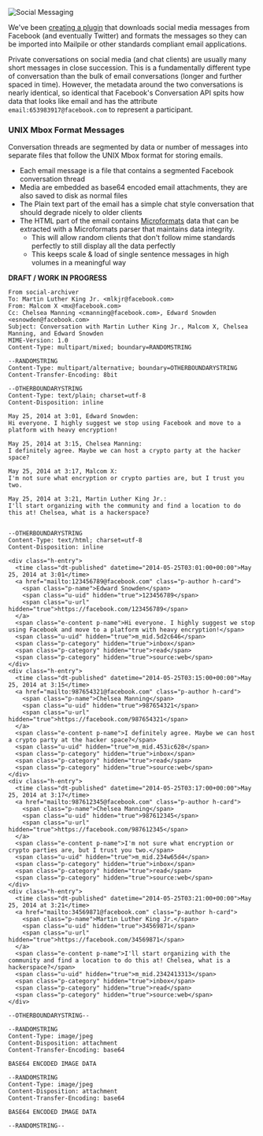 ![Social Messaging](https://raw.github.com/wiki/pagekite/Mailpile/images/Social-Messaging.png)

We've been [creating a plugin](https://github.com/mailpile/social-archiver) that downloads social media messages from Facebook (and eventually Twitter) and formats the messages so they can be imported into Mailpile or other standards compliant email applications.

Private conversations on social media (and chat clients) are usually many short messages in close succession. This is a fundamentally different type of conversation than the bulk of email conversations (longer and further spaced in time). However, the metadata around the two conversations is nearly identical, so identical that Facebook's Conversation API spits how data that looks like email and has the attribute `email:653983917@facebook.com` to represent a participant.

### UNIX Mbox Format Messages

Conversation threads are segmented by data or number of messages into separate files that follow the UNIX Mbox format for storing emails.

* Each email message is a file that contains a segmented Facebook conversation thread
* Media are embedded as base64 encoded email attachments, they are also saved to disk as normal files 
* The Plain text part of the email has a simple chat style conversation that should degrade nicely to older clients
* The HTML part of the email contains [Microformats](http://microformats.org) data that can be extracted with a Microformats parser that maintains data integrity.
    * This will allow random clients that don't follow mime standards perfectly to still display all the data perfectly
    * This keeps scale & load of single sentence messages in high volumes in a meaningful way

**DRAFT / WORK IN PROGRESS**

```
From social-archiver
To: Martin Luther King Jr. <mlkjr@facebook.com>
From: Malcom X <mx@facebook.com>
Cc: Chelsea Manning <cmanning@facebook.com>, Edward Snowden <esnowden@facebook.com>
Subject: Conversation with Martin Luther King Jr., Malcom X, Chelsea Manning, and Edward Snowden
MIME-Version: 1.0
Content-Type: multipart/mixed; boundary=RANDOMSTRING

--RANDOMSTRING
Content-Type: multipart/alternative; boundary=OTHERBOUNDARYSTRING
Content-Transfer-Encoding: 8bit

--OTHERBOUNDARYSTRING
Content-Type: text/plain; charset=utf-8
Content-Disposition: inline

May 25, 2014 at 3:01, Edward Snowden: 
Hi everyone. I highly suggest we stop using Facebook and move to a platform with heavy encryption!

May 25, 2014 at 3:15, Chelsea Manning:
I definitely agree. Maybe we can host a crypto party at the hacker space?

May 25, 2014 at 3:17, Malcom X:
I'm not sure what encryption or crypto parties are, but I trust you two.

May 25, 2014 at 3:21, Martin Luther King Jr.:
I'll start organizing with the community and find a location to do this at! Chelsea, what is a hackerspace?


--OTHERBOUNDARYSTRING
Content-Type: text/html; charset=utf-8
Content-Disposition: inline
    
<div class="h-entry">
  <time class="dt-published" datetime="2014-05-25T03:01:00+00:00">May 25, 2014 at 3:01</time>
  <a href="mailto:123456789@facebook.com" class="p-author h-card">
    <span class="p-name">Edward Snowden</span>
    <span class="u-uid" hidden="true">123456789</span>
    <span class="u-url" hidden="true">https://facebook.com/123456789</span>
  </a>
  <span class="e-content p-name">Hi everyone. I highly suggest we stop using Facebook and move to a platform with heavy encryption!</span>
  <span class="u-uid" hidden="true">m_mid.5d2c646</span>
  <span class="p-category" hidden="true">inbox</span>
  <span class="p-category" hidden="true">read</span>
  <span class="p-category" hidden="true">source:web</span>
</div>
<div class="h-entry">
  <time class="dt-published" datetime="2014-05-25T03:15:00+00:00">May 25, 2014 at 3:15</time>
  <a href="mailto:987654321@facebook.com" class="p-author h-card">
    <span class="p-name">Chelsea Manning</span>
    <span class="u-uid" hidden="true">987654321</span>
    <span class="u-url" hidden="true">https://facebook.com/987654321</span>
  </a>
  <span class="e-content p-name">I definitely agree. Maybe we can host a crypto party at the hacker space?</span>
  <span class="u-uid" hidden="true">m_mid.453ic628</span>
  <span class="p-category" hidden="true">inbox</span>
  <span class="p-category" hidden="true">read</span>
  <span class="p-category" hidden="true">source:web</span>  
</div> 
<div class="h-entry">
  <time class="dt-published" datetime="2014-05-25T03:17:00+00:00">May 25, 2014 at 3:17</time>
  <a href="mailto:987612345@facebook.com" class="p-author h-card">
    <span class="p-name">Chelsea Manning</span>
    <span class="u-uid" hidden="true">987612345</span>
    <span class="u-url" hidden="true">https://facebook.com/987612345</span>
  </a>
  <span class="e-content p-name">I'm not sure what encryption or crypto parties are, but I trust you two.</span>
  <span class="u-uid" hidden="true">m_mid.234w65d4</span>
  <span class="p-category" hidden="true">inbox</span>
  <span class="p-category" hidden="true">read</span>
  <span class="p-category" hidden="true">source:web</span>  
</div> 
<div class="h-entry">
  <time class="dt-published" datetime="2014-05-25T03:21:00+00:00">May 25, 2014 at 3:21</time>
  <a href="mailto:34569871@facebook.com" class="p-author h-card">
    <span class="p-name">Martin Luther King Jr.</span>
    <span class="u-uid" hidden="true">34569871</span>
    <span class="u-url" hidden="true">https://facebook.com/34569871</span>
  </a>
  <span class="e-content p-name">I'll start organizing with the community and find a location to do this at! Chelsea, what is a hackerspace?</span>
  <span class="u-uid" hidden="true">m_mid.2342413313</span>
  <span class="p-category" hidden="true">inbox</span>
  <span class="p-category" hidden="true">read</span>
  <span class="p-category" hidden="true">source:web</span>  
</div> 

--OTHERBOUNDARYSTRING--

--RANDOMSTRING
Content-Type: image/jpeg
Content-Disposition: attachment
Content-Transfer-Encoding: base64

BASE64 ENCODED IMAGE DATA

--RANDOMSTRING
Content-Type: image/jpeg
Content-Disposition: attachment
Content-Transfer-Encoding: base64

BASE64 ENCODED IMAGE DATA

--RANDOMSTRING--
```